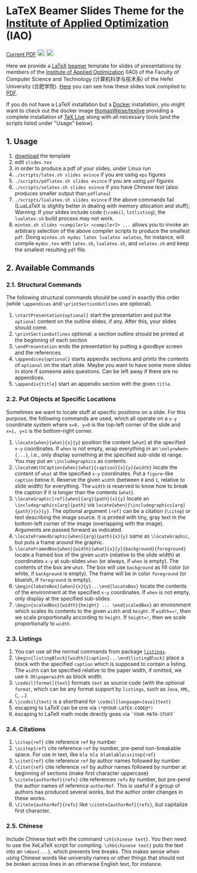 # LaTeX Beamer Slides Theme for the [Institute of Applied Optimization](http://iao.hfuu.edu.cn) (IAO)

[Current PDF](https://circleci.com/api/v1/project/thomasWeise/iaoSlides/latest/artifacts/0/$CIRCLE_ARTIFACTS/slides.pdf?branch=master)
[<img alt="CircleCI Build Status" src="https://img.shields.io/circleci/project/thomasWeise/iaoSlides.svg" height="20"/>](https://circleci.com/gh/thomasWeise/iaoSlides)
[<img alt="Wercker Build Status" src="https://img.shields.io/wercker/ci/58a0cddf9a99bd01007654ca.svg" height="20"/>](https://app.wercker.com/#applications/58a0cddf9a99bd01007654ca)

Here we provide a [LaTeX](https://en.wikipedia.org/wiki/LaTeX) [beamer](https://en.wikipedia.org/wiki/Beamer_%28LaTeX%29) template for slides of presentations by members of the [Institute of Applied Optimization](http://iao.hfuu.edu.cn) (IAO) of the Faculty of Computer Science and Technology (计算机科学与技术系) of the Hefei University (合肥学院). [Here](https://circleci.com/api/v1/project/thomasWeise/iaoSlides/latest/artifacts/0/$CIRCLE_ARTIFACTS/slides.pdf?branch=master) you can see how these slides look compiled to [PDF](https://circleci.com/api/v1/project/thomasWeise/iaoSlides/latest/artifacts/0/$CIRCLE_ARTIFACTS/slides.pdf?branch=master).

If you do not have a LaTeX installation but a [Docker](http://www.docker.com/) installation, you might want to check out the docker image [thomasWeise/texlive](https://hub.docker.com/r/thomasweise/texlive/) providing a complete installation of [TeX Live](https://tug.org/texlive/) along with all necessary tools (and the scripts listed under "Usage" below).

## 1. Usage

1. [download](https://github.com/thomasWeise/hfuuSlides/archive/master.zip) the template
2. edit `slides.tex`
3. in order to produce a pdf of your slides, under Linux run
  1. `./scripts/latex.sh slides evince` if you are using `eps` figures
  2. `./scripts/pdflatex.sh slides evince` if you are using `pdf` figures
  3. `./scripts/xelatex.sh slides evince` if you have Chinese text (also: produces smaller output than `pdflatex`)
  4. `./scripts/lualatex.sh slides evince` if the above commands fail (LuaLaTeX is slightly better in dealing with memory allocation and stuff); Warning: If your slides include code (`\codeil`, `lstlisting`), the `lualatex.sh` build process may not work.
  5. `mintex.sh slides <compiler1> <compiler2> ...` allows you to invoke an arbitrary selection of the above compiler scripts to produce the smallest `pdf`. Doing `mintex.sh mydoc latex lualatex xelatex`, for instance, will compile `mydoc.tex` with `latex.sh`, `lualatex.sh`, and `xelatex.sh` and keep the smallest resulting `pdf` file.

## 2. Available Commands

### 2.1. Structural Commands

The following structural commands should be used in exactly this order (while `\appendices` and `\printSectionOutlines` are optional).

1. `\startPresentation{optional}` start the presentation and put the `optional` content on the outline slides, if any. After this, your slides should come.
2. `\printSectionOutlines` optional: a section outline should be printed at the beginning of each section
3. `\endPresentation` ends the presentation by putting a goodbye screen and the references
4. `\appendices{optional}` starts appendix sections and prints the contents of `optional` on the start slide. Maybe you want to have some more slides in store if someone asks questions. Can be left away if there are no appendices.
5. `\appendix{title}` start an appendix section with the given `title`.

### 2.2. Put Objects at Specific Locations

Sometimes we want to locate stuff at specific positions on a slide. For this purpose, the following commands are used, which all operate on a `x-y` coordinate system where `x=0, y=0` is the top-left corner of the slide and `x=1, y=1` is the bottom-right corner.

1. `\locate{when}{what}{x}{y}` position the content (`what`) at the specified `x-y` coordinates. If `when` is not empty, wrap everything in an `\only<when>{...}`, i.e., only display something at the specified sub-slide id range. You may put an `\includegraphics` as contents.
2. `\locateWithCaption{when}{what}{caption}{x}{y}{width}` locate the content of `what` at the specified `x-y` coordinates. Put a `figure`-like `caption` below it. Reserve the given `width` (between `0` and `1`, relative to slide width) for everything. The `width` is reserved to know how to break the caption if it is longer than the contents (`what`).
3. `\locateGraphic[ref]{when}{arg}{path}{x}{y}` locate an `\includegraphics[arg]{path}` via `locate{when}{\includegraphics[arg]{path}}{x}{y}`. The optional argument `[ref]` can be a citation (`\citep`) or text describing the image source. It is printed with tiny, gray text in the bottom-left corner of the image (overlapping with the image). Arguments are passed forward as indicated.
4. `\locateFramedGraphic{when}{arg}{path}{x}{y}` same as `\locateGraphic`, but puts a frame around the graphic.
5. `\locateFramedBox{when}{width}{what}{x}{y}{background}{foreground}` locate a framed box of  the given `width` (relative to the slide width) at coordinates `x-y` at sub-slides `when` (or always, if `when` is empty). The contents of the box are `what`. The box will use `background` as fill color (or white, if `background` is empty). The frame will be in color `foreground` (or blueish, if `foreground` is empty).
6. `\begin{lobateBox}{when}{x}{y}...\end{locateBox}` locate the contents of the environment at the specified `x-y` coordinates. If `when` is not empty, only display at the specified sub-slides.
7. `\begin{scaledBox}{width}{height} ... \end{scaledBox}` an environment which scales its contents to the given `width` and `height`. If `width==!`, then we scale proportionally according to `height`. If `height=!`, then we scale proportionally to `width`.

### 2.3. Listings

1. You can use all the normal commands from package [`listings`](http://ctan.org/pkg/listings).
2. `\begin{listingBlock}[width]{caption}...\end{listingBlock}` place a block with the specified `caption` which is supposed to contain a listing. The `width` can be specified relative to the paper width, if omitted, we use `0.95\paperwidth` as block width.
3. `\codeil[format]{text}` formats `text` as source code (with the optional `format`, which can be any format support by `listings`, such as `Java`, `XML`, `C`, ...)
4. `\jcodeil{text}` is a shorthand for `\codeil[language=Java]{text}` 
5. escaping to LaTeX can be one via `(*@YOUR-LATEX-CODE@*)`
6. escaping to LaTeX math mode directly goes via <code>&#x60;YOUR-MATH-STUFF&#x60;</code>

### 2.4. Citations

1. `\citep{ref}` cite reference `ref` by number
2. `\scitep{ref}` cite reference `ref` by number, pre-pend non-breakable space. For use in text, like `bla bla blablabla\scitep{ref}`
3. `\citet{ref}` cite reference `ref` by author names followed by number
4. `\Citet{ref}` cite reference `ref` by author names followed by number at beginning of sections (make first character uppercase)
5. `\citete{authorRef}{refs}` cite references `refs` by number, but pre-pend the author names of reference `authorRef`. This is useful if a group of authors has produced several works, but the author order changes in these works.
6. `\Citete{authorRef}{refs}` like `\citete{authorRef}{refs}`, but capitalize first character.

### 2.5. Chinese

Include Chinese text with the command `\zh{chinese text}`. You then need to use the XeLaTeX script for compiling. `\zhb{chinese text}` puts the text into an `\mbox{...}`, which prevents line breaks. This makes sense when using Chinese words like university names or other things that should not be broken across lines in an otherwise English text, for instance.
